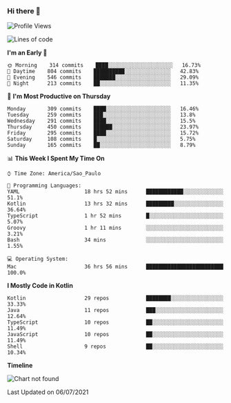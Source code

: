 ### Hi there 👋

<!--
**fernandonogueira/fernandonogueira** is a ✨ _special_ ✨ repository because its `README.md` (this file) appears on your GitHub profile.

Here are some ideas to get you started:

- 🔭 I’m currently working on ...
- 🌱 I’m currently learning ...
- 👯 I’m looking to collaborate on ...
- 🤔 I’m looking for help with ...
- 💬 Ask me about ...
- 📫 How to reach me: ...
- 😄 Pronouns: ...
- ⚡ Fun fact: ...
-->

<!--START_SECTION:waka-->
![Profile Views](http://img.shields.io/badge/Profile%20Views-16-blue)

![Lines of code](https://img.shields.io/badge/From%20Hello%20World%20I%27ve%20Written-483608%20lines%20of%20code-blue)

**I'm an Early 🐤** 

```text
🌞 Morning    314 commits    ████░░░░░░░░░░░░░░░░░░░░░   16.73% 
🌆 Daytime    804 commits    ██████████░░░░░░░░░░░░░░░   42.83% 
🌃 Evening    546 commits    ███████░░░░░░░░░░░░░░░░░░   29.09% 
🌙 Night      213 commits    ██░░░░░░░░░░░░░░░░░░░░░░░   11.35%

```
📅 **I'm Most Productive on Thursday** 

```text
Monday       309 commits    ████░░░░░░░░░░░░░░░░░░░░░   16.46% 
Tuesday      259 commits    ███░░░░░░░░░░░░░░░░░░░░░░   13.8% 
Wednesday    291 commits    ████░░░░░░░░░░░░░░░░░░░░░   15.5% 
Thursday     450 commits    ██████░░░░░░░░░░░░░░░░░░░   23.97% 
Friday       295 commits    ████░░░░░░░░░░░░░░░░░░░░░   15.72% 
Saturday     108 commits    █░░░░░░░░░░░░░░░░░░░░░░░░   5.75% 
Sunday       165 commits    ██░░░░░░░░░░░░░░░░░░░░░░░   8.79%

```


📊 **This Week I Spent My Time On** 

```text
⌚︎ Time Zone: America/Sao_Paulo

💬 Programming Languages: 
YAML                     18 hrs 52 mins      ████████████░░░░░░░░░░░░░   51.1% 
Kotlin                   13 hrs 32 mins      █████████░░░░░░░░░░░░░░░░   36.64% 
TypeScript               1 hr 52 mins        █░░░░░░░░░░░░░░░░░░░░░░░░   5.07% 
Groovy                   1 hr 11 mins        ░░░░░░░░░░░░░░░░░░░░░░░░░   3.21% 
Bash                     34 mins             ░░░░░░░░░░░░░░░░░░░░░░░░░   1.55%

💻 Operating System: 
Mac                      36 hrs 56 mins      █████████████████████████   100.0%

```

**I Mostly Code in Kotlin** 

```text
Kotlin                   29 repos            ████████░░░░░░░░░░░░░░░░░   33.33% 
Java                     11 repos            ███░░░░░░░░░░░░░░░░░░░░░░   12.64% 
TypeScript               10 repos            ██░░░░░░░░░░░░░░░░░░░░░░░   11.49% 
JavaScript               10 repos            ██░░░░░░░░░░░░░░░░░░░░░░░   11.49% 
Shell                    9 repos             ██░░░░░░░░░░░░░░░░░░░░░░░   10.34%

```


**Timeline**

![Chart not found](https://raw.githubusercontent.com/fernandonogueira/fernandonogueira/master/charts/bar_graph.png) 


 Last Updated on 06/07/2021
<!--END_SECTION:waka-->
